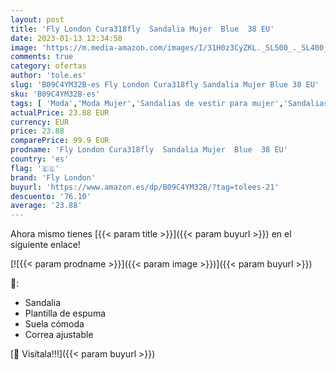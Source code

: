 ```yaml
---
layout: post
title: 'Fly London Cura318fly  Sandalia Mujer  Blue  38 EU'
date: 2023-01-13 12:34:58
image: 'https://m.media-amazon.com/images/I/31H0z3CyZKL._SL500_._SL400_.jpg'
comments: true
category: ofertas
author: 'tole.es'
slug: 'B09C4YM32B-es Fly London Cura318fly Sandalia Mujer Blue 38 EU'
sku: 'B09C4YM32B-es'
tags: [ 'Moda','Moda Mujer','Sandalias de vestir para mujer','Sandalias y palas de mujer','Zapatos para mujer','fly london','sandalia','🇪🇸', ]
actualPrice: 23.88 EUR
currency: EUR
price: 23.88
comparePrice: 99.9 EUR
prodname: 'Fly London Cura318fly  Sandalia Mujer  Blue  38 EU'
country: 'es'
flag: '🇪🇸'
brand: 'Fly London'
buyurl: 'https://www.amazon.es/dp/B09C4YM32B/?tag=tolees-21'
descuento: '76.10'
average: '23.88'
---
```


Ahora mismo tienes [{{< param title >}}]({{< param buyurl >}}) en el siguiente enlace!

[![{{< param prodname >}}]({{< param image >}})]({{< param buyurl >}})

🔎:

- Sandalia
- Plantilla de espuma
- Suela cómoda
- Correa ajustable

[🛒 Visítala!!!]({{< param buyurl >}})
